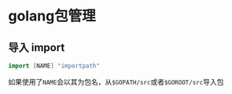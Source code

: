 # golang包管理

## 导入 import

```go
import [NAME] "importpath"
```

如果使用了`NAME`会以其为包名，从`$GOPATH/src`或者`$GOROOT/src`导入包

